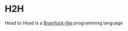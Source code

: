 # H2H
Head to Head is a [Brainfuck-like](https://en.wikipedia.org/wiki/Brainfuck) programming language
